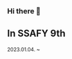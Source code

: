 ### Hi there 👋

<!--
**Ycopp9/Ycopp9** is a ✨ _special_ ✨ repository because its `README.md` (this file) appears on your GitHub profile.

Here are some ideas to get you started:

- 🔭 I’m currently working on ...
- 🌱 I’m currently learning ...
- 👯 I’m looking to collaborate on ...
- 🤔 I’m looking for help with ...
- 💬 Ask me about ...
- 📫 How to reach me: ...
- 😄 Pronouns: ...
- ⚡ Fun fact: ...
-->

<!--SSAFFY---------------------->
<h2 style="font-weight:bold;"> In SSAFY 9th </h2>
<small>2023.01.04. ~</small>
